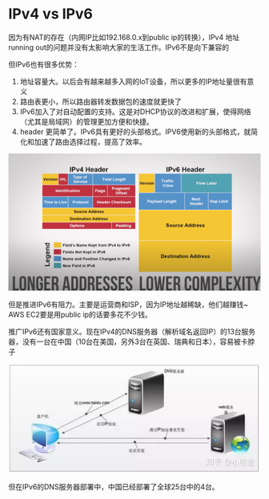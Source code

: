 # IPv4 vs IPv6

因为有NAT的存在（内网IP比如192.168.0.x到public ip的转换），IPv4 地址running out的问题并没有太影响大家的生活工作。IPv6不是向下兼容的

但IPv6也有很多优势：

1. 地址容量大。以后会有越来越多入网的IoT设备，所以更多的IP地址量很有意义
2. 路由表更小，所以路由器转发数据包的速度就更快了
3. IPv6加入了对自动配置的支持。这是对DHCP协议的改进和扩展，使得网络（尤其是局域网）的管理更加方便和快捷。
4. header 更简单了。IPv6具有更好的头部格式。IPV6使用新的头部格式，就简化和加速了路由选择过程，提高了效率。

![](../.gitbook/assets/image%20%2841%29.png)

但是推进IPv6有阻力。主要是运营商和ISP，因为IP地址越稀缺，他们越赚钱~ AWS EC2要是用public ip的话要多花不少钱。

推广IPv6还有国家意义。现在IPv4的DNS服务器（解析域名返回IP）的13台服务器，没有一台在中国（10台在美国，另外3台在英国、瑞典和日本），容易被卡脖子

![](../.gitbook/assets/image%20%2849%29.png)

但在IPv6的DNS服务器部署中，中国已经部署了全球25台中的4台。



